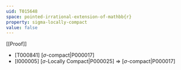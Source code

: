```yaml
---
uid: T015648
space: pointed-irrational-extension-of-mathbb{r}
property: sigma-locally-compact
value: false
---
```

[[Proof]]

* [T000841] [$\sigma$-compact|P000017]
* [I000005] [$\sigma$-Locally Compact|P000025] => [$\sigma$-compact|P000017]

